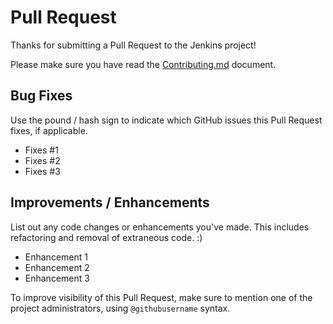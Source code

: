 # Pull Request

Thanks for submitting a Pull Request to the Jenkins project!

Please make sure you have read the [Contributing.md](\.github\CONTRIBUTING.md) document.

## Bug Fixes

Use the pound / hash sign to indicate which GitHub issues this Pull Request fixes, if applicable.

- Fixes #1
- Fixes #2
- Fixes #3

## Improvements / Enhancements

List out any code changes or enhancements you've made. This includes refactoring and removal of extraneous code. :)

- Enhancement 1
- Enhancement 2
- Enhancement 3

To improve visibility of this Pull Request, make sure to mention one of the project administrators, using `@githubusername` syntax.
